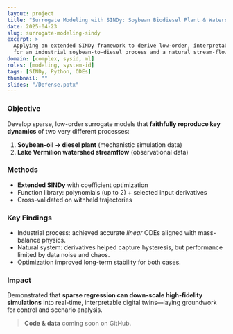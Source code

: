 ```yaml
---
layout: project
title: "Surrogate Modeling with SINDy: Soybean Biodiesel Plant & Watershed Streamflow"
date: 2025-04-23
slug: surrogate-modeling-sindy
excerpt: >
  Applying an extended SINDy framework to derive low-order, interpretable ODE models
  for an industrial soybean-to-diesel process and a natural stream-flow system.
domain: [complex, sysid, ml]
roles: [modeling, system-id]
tags: [SINDy, Python, ODEs]
thumbnail: ""
slides: "/Defense.pptx"
---
```


### Objective  
Develop sparse, low-order surrogate models that **faithfully reproduce key dynamics** of two very different processes:

1. **Soybean-oil → diesel plant** (mechanistic simulation data)  
2. **Lake Vermilion watershed streamflow** (observational data)

### Methods  
* **Extended SINDy** with coefficient optimization  
* Function library: polynomials (up to 2) + selected input derivatives  
* Cross-validated on withheld trajectories

### Key Findings  
* Industrial process: achieved accurate *linear* ODEs aligned with mass-balance physics.  
* Natural system: derivatives helped capture hysteresis, but performance limited by data noise and chaos.  
* Optimization improved long-term stability for both cases.

### Impact  
Demonstrated that **sparse regression can down-scale high-fidelity simulations** into real-time, interpretable digital twins—laying groundwork for control and scenario analysis.

> **Code & data** coming soon on GitHub.
